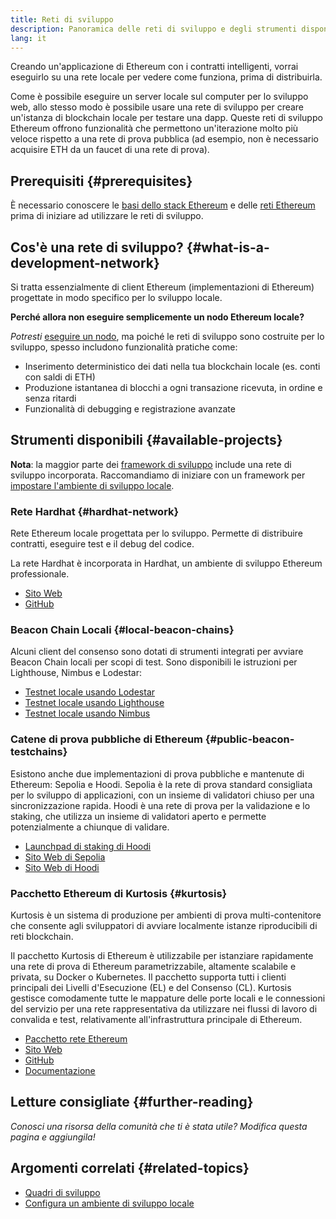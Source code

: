 ```yaml
---
title: Reti di sviluppo
description: Panoramica delle reti di sviluppo e degli strumenti disponibili per creare applicazioni Ethereum.
lang: it
---
```


Creando un'applicazione di Ethereum con i contratti intelligenti, vorrai eseguirlo su una rete locale per vedere come funziona, prima di distribuirla.

Come è possibile eseguire un server locale sul computer per lo sviluppo web, allo stesso modo è possibile usare una rete di sviluppo per creare un'istanza di blockchain locale per testare una dapp. Queste reti di sviluppo Ethereum offrono funzionalità che permettono un'iterazione molto più veloce rispetto a una rete di prova pubblica (ad esempio, non è necessario acquisire ETH da un faucet di una rete di prova).

## Prerequisiti {#prerequisites}

È necessario conoscere le [basi dello stack Ethereum](/developers/docs/ethereum-stack/) e delle [reti Ethereum](/developers/docs/networks/) prima di iniziare ad utilizzare le reti di sviluppo.

## Cos'è una rete di sviluppo? {#what-is-a-development-network}

Si tratta essenzialmente di client Ethereum (implementazioni di Ethereum) progettate in modo specifico per lo sviluppo locale.

**Perché allora non eseguire semplicemente un nodo Ethereum locale?**

_Potresti_ [eseguire un nodo](/developers/docs/nodes-and-clients/#running-your-own-node), ma poiché le reti di sviluppo sono costruite per lo sviluppo, spesso includono funzionalità pratiche come:

- Inserimento deterministico dei dati nella tua blockchain locale (es. conti con saldi di ETH)
- Produzione istantanea di blocchi a ogni transazione ricevuta, in ordine e senza ritardi
- Funzionalità di debugging e registrazione avanzate

## Strumenti disponibili {#available-projects}

**Nota**: la maggior parte dei [framework di sviluppo](/developers/docs/frameworks/) include una rete di sviluppo incorporata. Raccomandiamo di iniziare con un framework per [impostare l'ambiente di sviluppo locale](/developers/local-environment/).

### Rete Hardhat {#hardhat-network}

Rete Ethereum locale progettata per lo sviluppo. Permette di distribuire contratti, eseguire test e il debug del codice.

La rete Hardhat è incorporata in Hardhat, un ambiente di sviluppo Ethereum professionale.

- [Sito Web](https://hardhat.org/)
- [GitHub](https://github.com/nomiclabs/hardhat)

### Beacon Chain Locali {#local-beacon-chains}

Alcuni client del consenso sono dotati di strumenti integrati per avviare Beacon Chain locali per scopi di test. Sono disponibili le istruzioni per Lighthouse, Nimbus e Lodestar:

- [Testnet locale usando Lodestar](https://chainsafe.github.io/lodestar/usage/local/)
- [Testnet locale usando Lighthouse](https://lighthouse-book.sigmaprime.io/setup.html#local-testnets)
- [Testnet locale usando Nimbus](https://github.com/status-im/nimbus-eth1/blob/master/fluffy/docs/local_testnet.md)

### Catene di prova pubbliche di Ethereum {#public-beacon-testchains}

Esistono anche due implementazioni di prova pubbliche e mantenute di Ethereum: Sepolia e Hoodi. Sepolia è la rete di prova standard consigliata per lo sviluppo di applicazioni, con un insieme di validatori chiuso per una sincronizzazione rapida. Hoodi è una rete di prova per la validazione e lo staking, che utilizza un insieme di validatori aperto e permette potenzialmente a chiunque di validare.

- [Launchpad di staking di Hoodi](https://hoodi.launchpad.ethereum.org/en/)
- [Sito Web di Sepolia](https://sepolia.dev/)
- [Sito Web di Hoodi](https://hoodi.ethpandaops.io/)

### Pacchetto Ethereum di Kurtosis {#kurtosis}

Kurtosis è un sistema di produzione per ambienti di prova multi-contenitore che consente agli sviluppatori di avviare localmente istanze riproducibili di reti blockchain.

Il pacchetto Kurtosis di Ethereum è utilizzabile per istanziare rapidamente una rete di prova di Ethereum parametrizzabile, altamente scalabile e privata, su Docker o Kubernetes. Il pacchetto supporta tutti i clienti principali dei Livelli d'Esecuzione (EL) e del Consenso (CL). Kurtosis gestisce comodamente tutte le mappature delle porte locali e le connessioni del servizio per una rete rappresentativa da utilizzare nei flussi di lavoro di convalida e test, relativamente all'infrastruttura principale di Ethereum.

- [Pacchetto rete Ethereum](https://github.com/kurtosis-tech/ethereum-package)
- [Sito Web](https://www.kurtosis.com/)
- [GitHub](https://github.com/kurtosis-tech/kurtosis)
- [Documentazione](https://docs.kurtosis.com/)

## Letture consigliate {#further-reading}

_Conosci una risorsa della comunità che ti è stata utile? Modifica questa pagina e aggiungila!_

## Argomenti correlati {#related-topics}

- [Quadri di sviluppo](/developers/docs/frameworks/)
- [Configura un ambiente di sviluppo locale](/developers/local-environment/)
